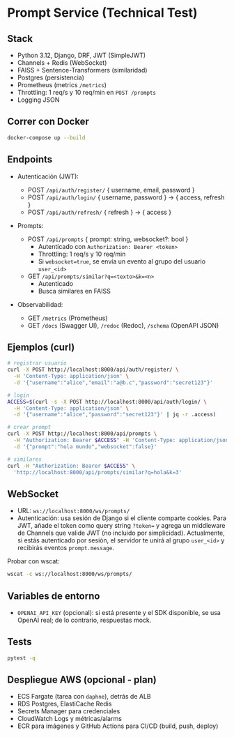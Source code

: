 # Prompt Service (Technical Test)

## Stack
- Python 3.12, Django, DRF, JWT (SimpleJWT)
- Channels + Redis (WebSocket)
- FAISS + Sentence-Transformers (similaridad)
- Postgres (persistencia)
- Prometheus (metrics `/metrics`)
- Throttling: 1 req/s y 10 req/min en `POST /prompts`
- Logging JSON

## Correr con Docker
```bash
docker-compose up --build
```

## Endpoints

- Autenticación (JWT):
  - POST `/api/auth/register/` { username, email, password }
  - POST `/api/auth/login/` { username, password } → { access, refresh }
  - POST `/api/auth/refresh/` { refresh } → { access }

- Prompts:
  - POST `/api/prompts` { prompt: string, websocket?: bool }
    - Autenticado con `Authorization: Bearer <token>`
    - Throttling: 1 req/s y 10 req/min
    - Si `websocket=true`, se envía un evento al grupo del usuario `user_<id>`
  - GET `/api/prompts/similar?q=<texto>&k=<n>`
    - Autenticado
    - Busca similares en FAISS

- Observabilidad:
  - GET `/metrics` (Prometheus)
  - GET `/docs` (Swagger UI), `/redoc` (Redoc), `/schema` (OpenAPI JSON)

## Ejemplos (curl)

```bash
# registrar usuario
curl -X POST http://localhost:8000/api/auth/register/ \
  -H 'Content-Type: application/json' \
  -d '{"username":"alice","email":"a@b.c","password":"secret123"}'

# login
ACCESS=$(curl -s -X POST http://localhost:8000/api/auth/login/ \
  -H 'Content-Type: application/json' \
  -d '{"username":"alice","password":"secret123"}' | jq -r .access)

# crear prompt
curl -X POST http://localhost:8000/api/prompts \
  -H "Authorization: Bearer $ACCESS" -H 'Content-Type: application/json' \
  -d '{"prompt":"hola mundo","websocket":false}'

# similares
curl -H "Authorization: Bearer $ACCESS" \
  'http://localhost:8000/api/prompts/similar?q=hola&k=3'
```

## WebSocket

- URL: `ws://localhost:8000/ws/prompts/`
- Autenticación: usa sesión de Django si el cliente comparte cookies. Para JWT, añade el token como query string `?token=` y agrega un middleware de Channels que valide JWT (no incluido por simplicidad). Actualmente, si estás autenticado por sesión, el servidor te unirá al grupo `user_<id>` y recibirás eventos `prompt.message`.

Probar con wscat:
```bash
wscat -c ws://localhost:8000/ws/prompts/
```

## Variables de entorno

- `OPENAI_API_KEY` (opcional): si está presente y el SDK disponible, se usa OpenAI real; de lo contrario, respuestas mock.

## Tests

```bash
pytest -q
```

## Despliegue AWS (opcional - plan)

- ECS Fargate (tarea con `daphne`), detrás de ALB
- RDS Postgres, ElastiCache Redis
- Secrets Manager para credenciales
- CloudWatch Logs y métricas/alarms
- ECR para imágenes y GitHub Actions para CI/CD (build, push, deploy)